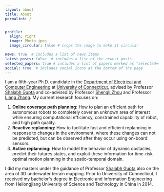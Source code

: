```yaml
---
layout: about
title: About
permalink: /


profile:
  align: right
  image: Photo.jpeg
  image_circular: false # crops the image to make it circular

news: true  # includes a list of news items
latest_posts: false  # includes a list of the newest posts
selected_papers: true # includes a list of papers marked as "selected={true}"
social: true  # includes social icons at the bottom of the page
---
```


I am a fifth-year Ph.D. candidate in the [Department of Electrical and Computer Engineering](https://www.ee.uconn.edu/) at [University of Connecticut](https://uconn.edu/), advised by Professor [Shalabh Gupta](https://www.ee.uconn.edu/shalabh-gupta/) and co-advised by Professor [Shengli Zhou](https://www.ee.uconn.edu/shengli-zhou/) and Professor [Liang Zhang](https://www.ee.uconn.edu/liang-zhang/). My current research focuses on:

1. **Online coverage path planning:** How to plan an efficient path for autonomous robots to completely cover an unknown area of interest while ensuring computational efficiency, constrained capability of robot, and high path quality.
2. **Reactive replanning:** How to facilitate fast and efficient replanning in response to changes in the environment, where these changes can not be predicted, but can be observed after they occur using on-board sensors.
3. **Active replanning:** How to model the behavior of dynamic obstacles, predict their futures states, and exploit these information for time-risk optimal motion planning in the spatio-temporal domain.

I did my masters under the guidance of Professor [Shalabh Gupta](https://www.ee.uconn.edu/shalabh-gupta/) also on the area of 3D underwater terrain mapping. Prior to University of Connecticut, I received my bachelor's degree in Electronic and Information Engineering from Heilongjiang University of Science and Technology in China in 2014.
